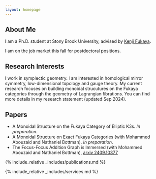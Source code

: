 ```yaml
---
layout: homepage
---
```


## About Me

I am a Ph.D. student at Stony Brook University, advised by <a href="https://scgp.stonybrook.edu/people/faculty/bios/kenji-fukaya">Kenji Fukaya</a>. 

I am on the job market this fall for postdoctoral positions.

## Research Interests

I work in symplectic geometry. I am interested in homological mirror symmetry, low-dimensional topology and gauge theory. My current research focuses on building monoidal strucutures on the Fukaya categories through the geometry of Lagrangian fibrations. You can find more details in my research statement (updated Sep 2024).

## Papers
- A Monoidal Structure on the Fukaya Category of Elliptic K3s. <em>In preparation</em>.
- A Monoidal Structure on Exact Fukaya Categories (with Mohammed Abouzaid and Nathaniel Bottman). <em>In preparation</em>.
- The Focus-Focus Addition Graph is Immersed (with Mohammed Abouzaid and Nathaniel Bottman), <a href="https://arxiv.org/abs/2409.10377">arxiv 2409.10377</a>



{% include_relative _includes/publications.md %}

{% include_relative _includes/services.md %}
